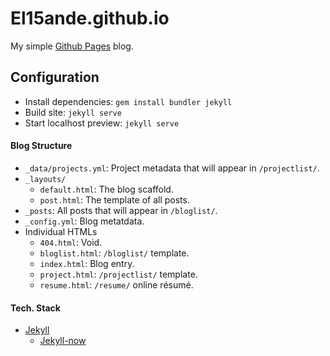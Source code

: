# El15ande.github.io

My simple [Github Pages](https://pages.github.com/) blog.

## Configuration

- Install dependencies: `gem install bundler jekyll`
- Build site: `jekyll serve`
- Start localhost preview: `jekyll serve`

#### Blog Structure

- `_data/projects.yml`: Project metadata that will appear in `/projectlist/`.
- `_layouts/`
  - `default.html`: The blog scaffold.
  - `post.html`: The template of all posts.
- `_posts`: All posts that will appear in `/bloglist/`.
- `_config.yml`: Blog metatdata.
- Individual HTMLs
  - `404.html`: Void.
  - `bloglist.html`: `/bloglist/` template.
  - `index.html`: Blog entry.
  - `project.html`: `/projectlist/` template.
  - `resume.html`: `/resume/` online résumé.

#### Tech. Stack

- [Jekyll](https://jekyllrb.com/)
  - [Jekyll-now](https://github.com/barryclark/jekyll-now)